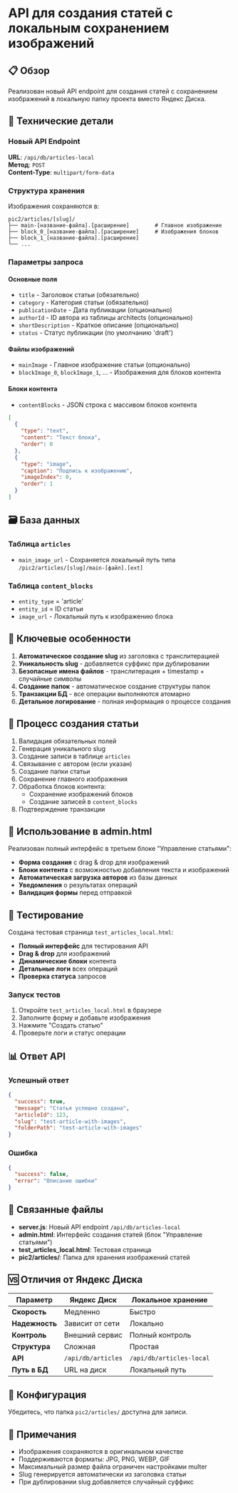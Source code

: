 # API для создания статей с локальным сохранением изображений

## 📋 Обзор

Реализован новый API endpoint для создания статей с сохранением изображений в локальную папку проекта вместо Яндекс Диска.

## 🔧 Технические детали

### Новый API Endpoint

**URL**: `/api/db/articles-local`  
**Метод**: `POST`  
**Content-Type**: `multipart/form-data`

### Структура хранения

Изображения сохраняются в:
```
pic2/articles/[slug]/
├── main-[название-файла].[расширение]        # Главное изображение
├── block_0_[название-файла].[расширение]     # Изображения блоков
├── block_1_[название-файла].[расширение]
└── ...
```

### Параметры запроса

#### Основные поля
- `title` - Заголовок статьи (обязательно)
- `category` - Категория статьи (обязательно)
- `publicationDate` - Дата публикации (опционально)
- `authorId` - ID автора из таблицы architects (опционально)
- `shortDescription` - Краткое описание (опционально)
- `status` - Статус публикации (по умолчанию 'draft')

#### Файлы изображений
- `mainImage` - Главное изображение статьи (опционально)
- `blockImage_0`, `blockImage_1`, ... - Изображения для блоков контента

#### Блоки контента
- `contentBlocks` - JSON строка с массивом блоков контента

```json
[
  {
    "type": "text",
    "content": "Текст блока",
    "order": 0
  },
  {
    "type": "image", 
    "caption": "Подпись к изображению",
    "imageIndex": 0,
    "order": 1
  }
]
```

## 🗃️ База данных

### Таблица `articles`
- `main_image_url` - Сохраняется локальный путь типа `/pic2/articles/[slug]/main-[файл].[ext]`

### Таблица `content_blocks`
- `entity_type` = 'article'
- `entity_id` = ID статьи
- `image_url` - Локальный путь к изображению блока

## 🎯 Ключевые особенности

1. **Автоматическое создание slug** из заголовка с транслитерацией
2. **Уникальность slug** - добавляется суффикс при дублировании
3. **Безопасные имена файлов** - транслитерация + timestamp + случайные символы
4. **Создание папок** - автоматическое создание структуры папок
5. **Транзакции БД** - все операции выполняются атомарно
6. **Детальное логирование** - полная информация о процессе создания

## 🔄 Процесс создания статьи

1. Валидация обязательных полей
2. Генерация уникального slug
3. Создание записи в таблице `articles`
4. Связывание с автором (если указан)
5. Создание папки статьи
6. Сохранение главного изображения
7. Обработка блоков контента:
   - Сохранение изображений блоков
   - Создание записей в `content_blocks`
8. Подтверждение транзакции

## 📁 Использование в admin.html

Реализован полный интерфейс в третьем блоке "Управление статьями":

- **Форма создания** с drag & drop для изображений
- **Блоки контента** с возможностью добавления текста и изображений
- **Автоматическая загрузка авторов** из базы данных
- **Уведомления** о результатах операций
- **Валидация формы** перед отправкой

## 🧪 Тестирование

Создана тестовая страница `test_articles_local.html`:

- **Полный интерфейс** для тестирования API
- **Drag & drop** для изображений
- **Динамические блоки** контента
- **Детальные логи** всех операций
- **Проверка статуса** запросов

### Запуск тестов

1. Откройте `test_articles_local.html` в браузере
2. Заполните форму и добавьте изображения
3. Нажмите "Создать статью"
4. Проверьте логи и статус операции

## 📊 Ответ API

### Успешный ответ
```json
{
  "success": true,
  "message": "Статья успешно создана",
  "articleId": 123,
  "slug": "test-article-with-images",
  "folderPath": "test-article-with-images"
}
```

### Ошибка
```json
{
  "success": false,
  "error": "Описание ошибки"
}
```

## 🔗 Связанные файлы

- **server.js**: Новый API endpoint `/api/db/articles-local`
- **admin.html**: Интерфейс создания статей (блок "Управление статьями")
- **test_articles_local.html**: Тестовая страница
- **pic2/articles/**: Папка для хранения изображений статей

## 🆚 Отличия от Яндекс Диска

| Параметр | Яндекс Диск | Локальное хранение |
|----------|-------------|-------------------|
| **Скорость** | Медленно | Быстро |
| **Надежность** | Зависит от сети | Локально |
| **Контроль** | Внешний сервис | Полный контроль |
| **Структура** | Сложная | Простая |
| **API** | `/api/db/articles` | `/api/db/articles-local` |
| **Путь в БД** | URL на диск | Локальный путь |

## 🔧 Конфигурация

Убедитесь, что папка `pic2/articles/` доступна для записи.

## 📝 Примечания

- Изображения сохраняются в оригинальном качестве
- Поддерживаются форматы: JPG, PNG, WEBP, GIF
- Максимальный размер файла ограничен настройками multer
- Slug генерируется автоматически из заголовка статьи
- При дублировании slug добавляется случайный суффикс 